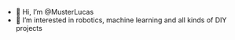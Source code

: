 - 👋 Hi, I’m @MusterLucas
- 👀 I’m interested in robotics, machine learning and all kinds of DIY projects

<!---
MusterLucas/MusterLucas is a ✨ special ✨ repository because its `README.md` (this file) appears on your GitHub profile.
You can click the Preview link to take a look at your changes.
--->
